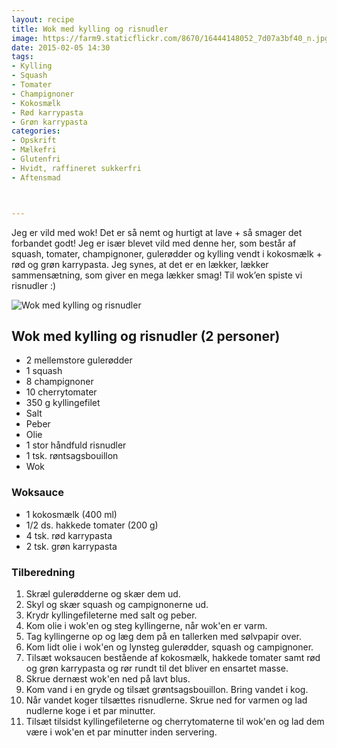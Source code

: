 ```yaml
---
layout: recipe
title: Wok med kylling og risnudler
image: https://farm9.staticflickr.com/8670/16444148052_7d07a3bf40_n.jpg
date: 2015-02-05 14:30
tags:
- Kylling 
- Squash 
- Tomater 
- Champignoner
- Kokosmælk 
- Rød karrypasta
- Grøn karrypasta 
categories:
- Opskrift
- Mælkefri
- Glutenfri
- Hvidt, raffineret sukkerfri
- Aftensmad



---
```

Jeg er vild med wok! Det er så nemt og hurtigt at lave + så smager det forbandet godt! Jeg er især blevet vild med denne her, som består af squash, tomater, champignoner, gulerødder og kylling vendt i kokosmælk + rød og grøn karrypasta. Jeg synes, at det er en lækker, lækker sammensætning, som giver en mega lækker smag! Til wok’en spiste vi risnudler :) 


![Wok med kylling og risnudler](https://farm9.staticflickr.com/8670/16444148052_7d07a3bf40_z.jpg) 


## Wok med kylling og risnudler (2 personer)
- 2 mellemstore gulerødder
- 1 squash 
- 8 champignoner 
- 10 cherrytomater
- 350 g kyllingefilet 
- Salt
- Peber 
- Olie
- 1 stor håndfuld risnudler
- 1 tsk. røntsagsbouillon
- Wok

### Woksauce
- 1 kokosmælk (400 ml)
- 1/2 ds. hakkede tomater (200 g)
- 4 tsk. rød karrypasta 
- 2 tsk. grøn karrypasta





### Tilberedning
1. Skræl gulerødderne og skær dem ud. 
2. Skyl og skær squash og campignonerne ud.
3. Krydr kyllingefileterne med salt og peber.
4. Kom olie i wok'en og steg kyllingerne, når wok'en er varm.
5. Tag kyllingerne op og læg dem på en tallerken med sølvpapir over.
6. Kom lidt olie i wok'en og lynsteg gulerødder, squash og campignoner.
7. Tilsæt woksaucen bestående af kokosmælk, hakkede tomater samt rød og grøn karrypasta og rør rundt til det bliver en ensartet masse. 
8. Skrue dernæst wok'en ned på lavt blus.
9. Kom vand i en gryde og tilsæt grøntsagsbouillon. Bring vandet i kog.
10. Når vandet koger tilsættes risnudlerne. Skrue ned for varmen og lad nudlerne koge i et par minutter.
11. Tilsæt tilsidst kyllingefileterne og cherrytomaterne til wok'en og lad dem være i wok'en et par minutter inden servering.











